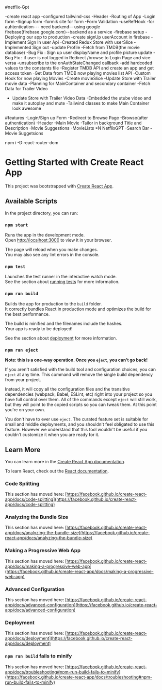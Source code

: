 #netflix-Gpt

-create react app
-configured tailwind-css
-Header
-Routing of App
-Login form
-Signup form
-formik site for form
-Form Validation
-useRefHook
-for auhtentication--- need backend-- using google firebase(firebase.google.com)--backend as a service
-firebase setup
-Deploying our app to production
-create signUp  userAccount in firebase
-Implement Sign In user Api
-Created Redux Store with userSlice
-Implemented Sign out
-update Profile
-Fetch from TMDB(the movie database)
-Bug Fix : Sign up user displayName and profile picture update
-Bug Fix : if user is not logged in Redirect /browse to Login Page and vice versa
-unsubscribe to the onAuthStateChanged callback
-add hardcoded values to the constants file
-Register TMDB API and create an app and get access token
-Get Data from TMDB now playing movies list API
-Custom Hook for now playing Movies
-Create movieSlice
-Update Store with  Trailer movie data
-Planning for MainContainer and secondary container
-Fetch Data for Trailer Video
- Update Store with Trailer Video Data
-Embedded the utube video and make it autoplay and mute
-Tailwind classes to make Main Container look awesome







#features
-Login/Sign up Form
-Redirect to Browse Page
-Browse(after authentication)
     -Header
     -Main Movie
         -Tailor in background
         Title and Description
         -Movie Suggestions
         -MovieLists *N
NetflixGPT
     -Search Bar
     -Movie Suggetsions

npm i -D react-router-dom



# Getting Started with Create React App

This project was bootstrapped with [Create React App](https://github.com/facebook/create-react-app).

## Available Scripts

In the project directory, you can run:

### `npm start`

Runs the app in the development mode.\
Open [http://localhost:3000](http://localhost:3000) to view it in your browser.

The page will reload when you make changes.\
You may also see any lint errors in the console.

### `npm test`

Launches the test runner in the interactive watch mode.\
See the section about [running tests](https://facebook.github.io/create-react-app/docs/running-tests) for more information.

### `npm run build`

Builds the app for production to the `build` folder.\
It correctly bundles React in production mode and optimizes the build for the best performance.

The build is minified and the filenames include the hashes.\
Your app is ready to be deployed!

See the section about [deployment](https://facebook.github.io/create-react-app/docs/deployment) for more information.

### `npm run eject`

**Note: this is a one-way operation. Once you `eject`, you can't go back!**

If you aren't satisfied with the build tool and configuration choices, you can `eject` at any time. This command will remove the single build dependency from your project.

Instead, it will copy all the configuration files and the transitive dependencies (webpack, Babel, ESLint, etc) right into your project so you have full control over them. All of the commands except `eject` will still work, but they will point to the copied scripts so you can tweak them. At this point you're on your own.

You don't have to ever use `eject`. The curated feature set is suitable for small and middle deployments, and you shouldn't feel obligated to use this feature. However we understand that this tool wouldn't be useful if you couldn't customize it when you are ready for it.

## Learn More

You can learn more in the [Create React App documentation](https://facebook.github.io/create-react-app/docs/getting-started).

To learn React, check out the [React documentation](https://reactjs.org/).

### Code Splitting

This section has moved here: [https://facebook.github.io/create-react-app/docs/code-splitting](https://facebook.github.io/create-react-app/docs/code-splitting)

### Analyzing the Bundle Size

This section has moved here: [https://facebook.github.io/create-react-app/docs/analyzing-the-bundle-size](https://facebook.github.io/create-react-app/docs/analyzing-the-bundle-size)

### Making a Progressive Web App

This section has moved here: [https://facebook.github.io/create-react-app/docs/making-a-progressive-web-app](https://facebook.github.io/create-react-app/docs/making-a-progressive-web-app)

### Advanced Configuration

This section has moved here: [https://facebook.github.io/create-react-app/docs/advanced-configuration](https://facebook.github.io/create-react-app/docs/advanced-configuration)

### Deployment

This section has moved here: [https://facebook.github.io/create-react-app/docs/deployment](https://facebook.github.io/create-react-app/docs/deployment)

### `npm run build` fails to minify

This section has moved here: [https://facebook.github.io/create-react-app/docs/troubleshooting#npm-run-build-fails-to-minify](https://facebook.github.io/create-react-app/docs/troubleshooting#npm-run-build-fails-to-minify)
